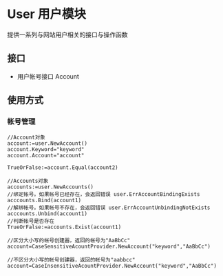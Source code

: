 # User 用户模块
提供一系列与网站用户相关的接口与操作函数

## 接口
* 用户帐号接口 Account

## 使用方式

### 帐号管理

    //Account对象
    account:=user.NewAccount()
    account.Keyword="keyword"
    account.Account="account"

    TrueOrFalse:=account.Equal(account2)

    //Accounts对象
    accounts:=user.NewAccounts()
    //绑定帐号。如果帐号已经存在，会返回错误 user.ErrAccountBindingExists
    acccounts.Bind(account1)
    //解绑帐号。如果帐号不存在，会返回错误 user.ErrAccountUnbindingNotExists
    acccounts.Unbind(account1)
    //判断帐号是否存在
    TrueOrFalse:=accounts.Exist(account1)
    
    //区分大小写的帐号创建器，返回的帐号为"AaBbCc"
    account=CaseSensitiveAcountProvider.NewAccount("keyword","AaBbCc")

    //不区分大小写的帐号创建器，返回的帐号为"aabbcc"
    account=CaseInsensitiveAcountProvider.NewAccount("keyword","AaBbCc")    


